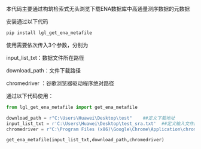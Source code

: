 本代码主要通过构筑检索式无头浏览下载ENA数据库中高通量测序数据的元数据

安装通过以下代码

```python
pip install lgl_get_ena_metafile
```

使用需要依次传入3个参数，分别为

input_list_txt：数据文件所在路径

download_path：文件下载路径

chromedriver ：谷歌浏览器驱动程序绝对路径

通过以下代码使用：

```python
from lgl_get_ena_metafile import get_ena_metafile

download_path = r"C:\Users\Huawei\Desktop\test"    ##定义下载地址
input_list_txt = r'C:\Users\Huawei\Desktop\test_sra.txt'  ##定义输入文件路径
chromedriver = r"C:\Program Files (x86)\Google\Chrome\Application\chromedriver.exe"   ##定义浏览器驱动地址

get_ena_metafile(input_list_txt,download_path,chromedriver) 
```